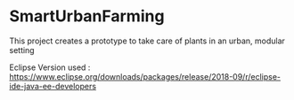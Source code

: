 # SmartUrbanFarming
This project creates a prototype to take care of plants in an urban, modular setting

Eclipse Version used :
https://www.eclipse.org/downloads/packages/release/2018-09/r/eclipse-ide-java-ee-developers
